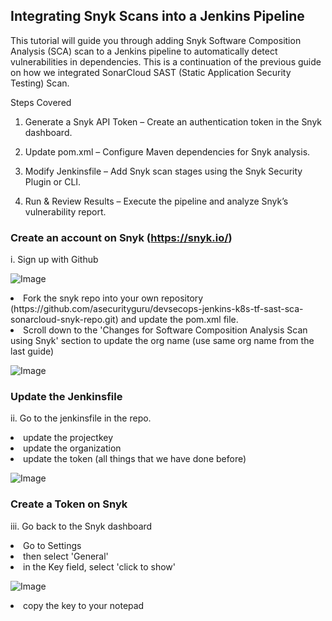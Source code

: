 ## Integrating Snyk Scans into a Jenkins Pipeline

This tutorial will guide you through adding Snyk Software Composition Analysis (SCA) scan to a Jenkins pipeline to automatically detect vulnerabilities in dependencies. This is a continuation of the previous guide on how we integrated SonarCloud SAST (Static Application Security Testing) Scan.


Steps Covered
1. Generate a Snyk API Token – Create an authentication token in the Snyk dashboard.

2. Update pom.xml – Configure Maven dependencies for Snyk analysis.

3. Modify Jenkinsfile – Add Snyk scan stages using the Snyk Security Plugin or CLI.

4. Run & Review Results – Execute the pipeline and analyze Snyk’s vulnerability report.

### Create an account on Snyk (https://snyk.io/)

i. Sign up with Github

![Image](https://github.com/user-attachments/assets/79df046f-8fa8-4022-bc59-f0178b78b920)

<li> Fork the snyk repo into your own repository (https://github.com/asecurityguru/devsecops-jenkins-k8s-tf-sast-sca-sonarcloud-snyk-repo.git) and update the pom.xml file.
<li>Scroll down to the 'Changes for Software Composition Analysis Scan using Snyk' section to update the org name (use same org name from the last guide)</li>

![Image](https://github.com/user-attachments/assets/7b3e0ff4-f30f-43b8-826d-4d9fa40d9bcb)
### Update the Jenkinsfile
ii. Go to the jenkinsfile in the repo.
<li>update the projectkey</li>
<li>update the organization</li>
<li>update the token (all things that we have done before)</li>

![Image](https://github.com/user-attachments/assets/d93c4699-d36e-49b7-afab-cbc98de53daa)
### Create a Token on Snyk
iii. Go back to the Snyk dashboard
<li>Go to Settings</li>
<li>then select 'General'</li>
<li>in the Key field, select 'click to show'</li>

![Image](https://github.com/user-attachments/assets/9631d9f2-9865-4cf3-80ec-4ea3c0ec9d50)
<li>copy the key to your notepad</li>





